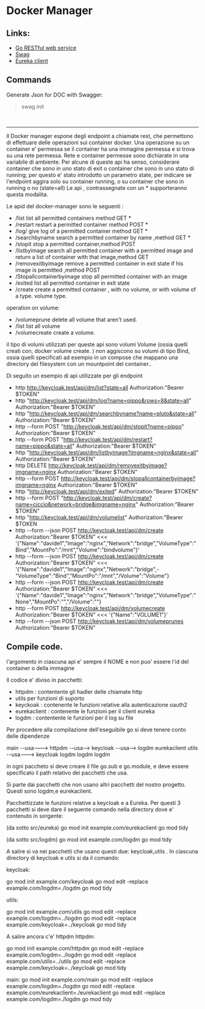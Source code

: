 # Docker Manager

## Links:
- [Go RESTful web service](https://golang.org/doc/tutorial/web-service-gin)
- [Swag](https://github.com/swaggo/swag)
- [Eureka client](https://github.com/xuanbo/eureka-client)

## Commands

Generate Json for DOC with Swagger:
> swag init


<br>

---


Il Docker manager espone degli endpoint a chiamate rest, che permettono di effettuare delle operazioni sui container docker.
Una operazione su un container e' permessa se il container ha una immagine permessa e si trova su una rete permessa.
Rete e container permesse sono dichiarate in una variabile di ambiente.
Per alcune di queste api ha senso, considerare container che sono in uno stato di exit o container che sono in uno stato di running; per questo
e' stato introdotto un parametro state, per indicare se l'endpoint aggira solo su container running, o su container che sono in running o no (state=all)
Le api , contrassegnate con un * supporteranno questa modalita.

Le apid del docker-manager sono le seguenti :
   - /list list all permitted containers method GET *
   - /restart restart a permitted container method POST *
   - /log/    give log of a permitted container method GET *
   - /searchbyname search a permitted container by name ,method GET * 
   - /stopit stop a permitted container,method POST 
   - /listbyimage search all permitted container with a permitted  image and return a list of container with that image,method GET
   - /removexitbyimage remove a permitted container in exit state if his image is permitted ,method POST 
   - /Stopallcontainerbyimage stop all permitted container with an image 
   - /exited list all permitted container in exit state
   - /create create a permitted container , with no volume, or with volume of a type. volume type.
   

   operation on volume:
   - /volumeprune delete all volume that aren't used.
   - /list list all volume
   - /volumecreate create a volume.

   il tipo di volumi utilizzati per queste api sono volumi Volume (ossia quelli creati con, docker volume create. ) non aggiscono su volumi di tipo Bind,  ossia quelli specificati ad esempio in un compose che mappano una directory del filesystem con un mountpoint del container..

Di seguito un esempio di api utilizzate per gli endpoint

- http  http://keycloak.test/api/dm/list?state=all Authorization:"Bearer $TOKEN"
- http  "http://keycloak.test/api/dm/log?name=pippo&rows=8&state=all" Authorization:"Bearer $TOKEN" 
- http  "http://keycloak.test/api/dm/searchbyname?name=pluto&state=all" Authorization:"Bearer $TOKEN" 
- http --form POST "http://keycloak.test/api/dm/stopit?name=pippo"  Authorization:"Bearer $TOKEN" 
- http --form POST "http://keycloak.test/api/dm/restart?name=pippo&state=all"  Authorization:"Bearer $TOKEN"
- http  "http://keycloak.test/api/dm/listbyimage?imgname=nginx&state=all" Authorization:"Bearer $TOKEN"
- http DELETE http://keycloak.test/api/dm/removexitbyimage?imgname=nginx Authorization:"Bearer $TOKEN" 
- http --form POST  http://keycloak.test/api/dm/stopallcontainerbyimage?imgname=nginx  Authorization:"Bearer $TOKEN"
- http  "http://keycloak.test/api/dm/exited"  Authorization:"Bearer $TOKEN"
- http --form POST "http://keycloak.test/api/dm/create?name=ciccio&network=bridge&imgname=nginx"  Authorization:"Bearer $TOKEN"
- http  "http://keycloak.test/api/dm/volumelist"  Authorization:"Bearer $TOKEN
- http --form --json POST http://keycloak.test/api/dm/create Authorization:"Bearer $TOKEN"  <<< '{"Name":"davide1","Image":"nginx","Network":"bridge","VolumeType":"Bind","MountPo":"/mnt","Volume":"bindvolume"}'
- http --form --json POST http://keycloak.test/api/dm/create Authorization:"Bearer $TOKEN"  <<< '{"Name":"davide1","Image":"nginx","Network":"bridge",- "VolumeType":"Bind","MountPo":"/mnt","/Volume":"Volume"}
- http --form --json POST http://keycloak.test/api/dm/create Authorization:"Bearer $TOKEN"  <<< '{"Name":"davide1","Image":"nginx","Network":"bridge","VolumeType":"None","MountPo":"","/Volume":""}
- http --form POST  http://keycloak.test/api/dm/volumecreate  Authorization:"Bearer $TOKEN"  <<< '{"Name":"VOLUME1"}'
- http --form --json POST http://keycloak.test/api/dm/volumeprunes Authorization:"Bearer $TOKEN"



## Compile code.


l'argomento in ciascuna api e' sempre il NOME e non puo' essere l'id del container o della immagine

Il codice e' diviso in pacchetti:
- httpdm : contentente gli hadler delle chiamate http
- utils per funzioni di suporto 
- keyckoak : contenente le funzioni relative alla autenticazione oauth2 
- eurekaclient : contenente le funzioni per il client eureka
- logdm : contentente le funzioni per il log su file

Per procedere alla compilazione dell'eseguibile go si deve tenere conto delle dipendenze 


main --usa---> httpdm --usa--> keycloak --usa--> logdm
               eurekaclient    utils --usa---> keycloak
               logdm                           logdm
                               logdm

in ogni paccheto si deve creare il file go.sub e go.module, e deve essere specificato il path relativo dei pacchetti che usa.

Si parte dai pacchetti che non usano altri pacchetti del nostro progetto.
Questi sono logdm,e eurekaclient.

Pacchettizzate le funzioni relative a keycloak e a Eureka.
Per questi 3 pacchetti si deve dare il seguente comando nella directory dove e' contenuto in sorgente:


(da sotto src/eureka)
 go mod init example.com/eurekaclient
 go mod tidy

 (da sotto src/logdm)
 go mod init example.com/logdm
 go mod tidy

 A salire si va nei pacchetti che usano questi due:
keycloak,utils .
In ciascuna directory di keycloak e utils si da il comando:

keycloak:

go mod init example.com/keycloak
go mod edit -replace example.com/logdm=./logdm
go mod tidy

utils:

go mod init example.com/utils
go mod edit -replace example.com/logdm=../logdm
go mod edit -replace example.com/keycloak=../keycloak
go mod tidy

A salire ancora c'e' httpdm
httpdm:

go mod init example.com/httpdm
go mod edit -replace example.com/logdm=../logdm
go mod edit -replace example.com/utils=../utils
go mod edit -replace example.com/keycloak=../keycloak
go mod tidy

main:
go mod init example.com/main
go mod edit -replace example.com/logdm=./logdm
go mod edit -replace example.com/eurekaclient=./eurekaclient
go mod edit -replace example.com/logdm=./logdm
go mod tidy
